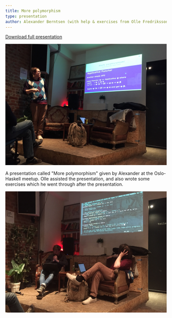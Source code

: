 ```yaml
---
title: More polymorphism
type: presentation
author: Alexander Berntsen (with help & exercises from Olle Fredriksson)
---
```

[Download full presentation](/presentations/2015-04-09-more-polymorphism.pdf)

![](/images/2015-04-09-more-polymorphism-1.jpg "Alexander presenting")

A presentation called "More polymorphism" given by Alexander at the
Oslo-Haskell meetup. Olle assisted the presentation, and also wrote some 
exercises which he went through after the presentation.

![](/images/2015-04-09-more-polymorphism-2.jpg "Olle live coding")
